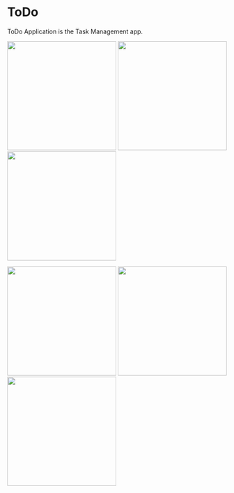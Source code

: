 # ToDo
ToDo Application is the Task Management app.

<img src="https://user-images.githubusercontent.com/72606939/100209845-5a9b6080-2f30-11eb-87a5-a9135cfb7e84.jpg" width="250"> <img src="https://user-images.githubusercontent.com/72606939/100210269-cf6e9a80-2f30-11eb-8153-0be10df5919d.jpg" width="250"> <img src="https://user-images.githubusercontent.com/72606939/100210299-d9909900-2f30-11eb-83f0-1ac4ec70b190.jpg" width="250">

<img src="https://user-images.githubusercontent.com/72606939/100210324-e1e8d400-2f30-11eb-91ab-e7648cca77bc.jpg" width="250"> <img src="https://user-images.githubusercontent.com/72606939/100210356-e9a87880-2f30-11eb-9cdb-c968128c4ee4.jpg" width="250">
<img src="https://user-images.githubusercontent.com/72606939/100210387-f1681d00-2f30-11eb-8d64-8859deae22f2.jpg" width="250">
